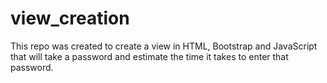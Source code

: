 # view_creation
This repo was created to create a view in HTML, Bootstrap and JavaScript that will take a password and estimate the time it takes to enter that password.
